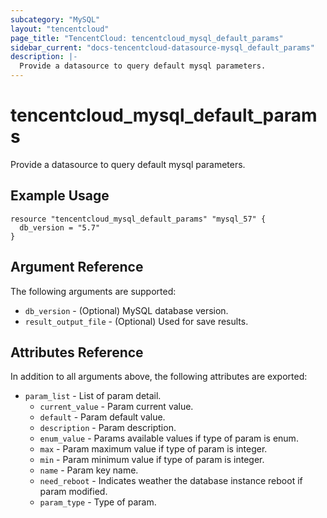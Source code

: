```yaml
---
subcategory: "MySQL"
layout: "tencentcloud"
page_title: "TencentCloud: tencentcloud_mysql_default_params"
sidebar_current: "docs-tencentcloud-datasource-mysql_default_params"
description: |-
  Provide a datasource to query default mysql parameters.
---
```


# tencentcloud_mysql_default_params

Provide a datasource to query default mysql parameters.

## Example Usage

```hcl
resource "tencentcloud_mysql_default_params" "mysql_57" {
  db_version = "5.7"
}
```

## Argument Reference

The following arguments are supported:

* `db_version` - (Optional) MySQL database version.
* `result_output_file` - (Optional) Used for save results.

## Attributes Reference

In addition to all arguments above, the following attributes are exported:

* `param_list` - List of param detail.
  * `current_value` - Param current value.
  * `default` - Param default value.
  * `description` - Param description.
  * `enum_value` - Params available values if type of param is enum.
  * `max` - Param maximum value if type of param is integer.
  * `min` - Param minimum value if type of param is integer.
  * `name` - Param key name.
  * `need_reboot` - Indicates weather the database instance reboot if param modified.
  * `param_type` - Type of param.


